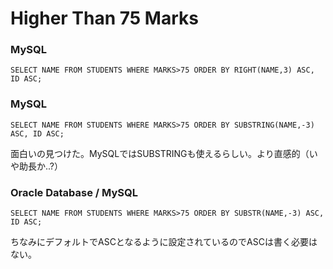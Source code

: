 # Higher Than 75 Marks



### MySQL

```mysql
SELECT NAME FROM STUDENTS WHERE MARKS>75 ORDER BY RIGHT(NAME,3) ASC, ID ASC;
```

### MySQL

```mysql
SELECT NAME FROM STUDENTS WHERE MARKS>75 ORDER BY SUBSTRING(NAME,-3) ASC, ID ASC;
```

面白いの見つけた。MySQLではSUBSTRINGも使えるらしい。より直感的（いや助長か..?）

### Oracle Database / MySQL

```plsql
SELECT NAME FROM STUDENTS WHERE MARKS>75 ORDER BY SUBSTR(NAME,-3) ASC, ID ASC;
```

ちなみにデフォルトでASCとなるように設定されているのでASCは書く必要はない。